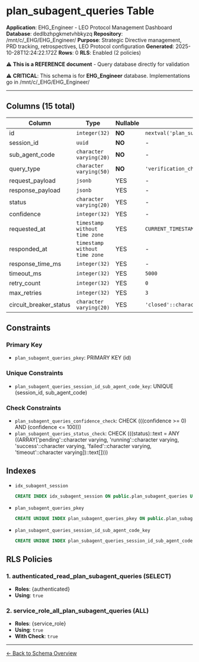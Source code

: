 # plan_subagent_queries Table

**Application**: EHG_Engineer - LEO Protocol Management Dashboard
**Database**: dedlbzhpgkmetvhbkyzq
**Repository**: /mnt/c/_EHG/EHG_Engineer/
**Purpose**: Strategic Directive management, PRD tracking, retrospectives, LEO Protocol configuration
**Generated**: 2025-10-28T12:24:22.172Z
**Rows**: 0
**RLS**: Enabled (2 policies)

⚠️ **This is a REFERENCE document** - Query database directly for validation

⚠️ **CRITICAL**: This schema is for **EHG_Engineer** database. Implementations go in /mnt/c/_EHG/EHG_Engineer/

---

## Columns (15 total)

| Column | Type | Nullable | Default | Description |
|--------|------|----------|---------|-------------|
| id | `integer(32)` | **NO** | `nextval('plan_subagent_queries_id_seq'::regclass)` | - |
| session_id | `uuid` | **NO** | - | - |
| sub_agent_code | `character varying(20)` | **NO** | - | - |
| query_type | `character varying(50)` | **NO** | `'verification_check'::character varying` | - |
| request_payload | `jsonb` | YES | - | - |
| response_payload | `jsonb` | YES | - | - |
| status | `character varying(20)` | YES | - | - |
| confidence | `integer(32)` | YES | - | - |
| requested_at | `timestamp without time zone` | YES | `CURRENT_TIMESTAMP` | - |
| responded_at | `timestamp without time zone` | YES | - | - |
| response_time_ms | `integer(32)` | YES | - | - |
| timeout_ms | `integer(32)` | YES | `5000` | - |
| retry_count | `integer(32)` | YES | `0` | - |
| max_retries | `integer(32)` | YES | `3` | - |
| circuit_breaker_status | `character varying(20)` | YES | `'closed'::character varying` | - |

## Constraints

### Primary Key
- `plan_subagent_queries_pkey`: PRIMARY KEY (id)

### Unique Constraints
- `plan_subagent_queries_session_id_sub_agent_code_key`: UNIQUE (session_id, sub_agent_code)

### Check Constraints
- `plan_subagent_queries_confidence_check`: CHECK (((confidence >= 0) AND (confidence <= 100)))
- `plan_subagent_queries_status_check`: CHECK (((status)::text = ANY ((ARRAY['pending'::character varying, 'running'::character varying, 'success'::character varying, 'failed'::character varying, 'timeout'::character varying])::text[])))

## Indexes

- `idx_subagent_session`
  ```sql
  CREATE INDEX idx_subagent_session ON public.plan_subagent_queries USING btree (session_id)
  ```
- `plan_subagent_queries_pkey`
  ```sql
  CREATE UNIQUE INDEX plan_subagent_queries_pkey ON public.plan_subagent_queries USING btree (id)
  ```
- `plan_subagent_queries_session_id_sub_agent_code_key`
  ```sql
  CREATE UNIQUE INDEX plan_subagent_queries_session_id_sub_agent_code_key ON public.plan_subagent_queries USING btree (session_id, sub_agent_code)
  ```

## RLS Policies

### 1. authenticated_read_plan_subagent_queries (SELECT)

- **Roles**: {authenticated}
- **Using**: `true`

### 2. service_role_all_plan_subagent_queries (ALL)

- **Roles**: {service_role}
- **Using**: `true`
- **With Check**: `true`

---

[← Back to Schema Overview](../database-schema-overview.md)
